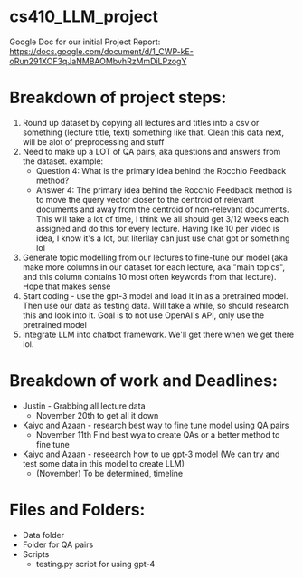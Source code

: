 # cs410_LLM_project

Google Doc for our initial Project Report: https://docs.google.com/document/d/1_CWP-kE-oRun291XOF3qJaNMBAOMbvhRzMmDiLPzogY

# Breakdown of project steps:

1. Round up dataset by copying all lectures and titles into a csv or something (lecture title, text) something like that. Clean this data next, will be alot of preprocessing and stuff
2. Need to make up a LOT of QA pairs, aka questions and answers from the dataset. example:
    - Question 4: What is the primary idea behind the Rocchio Feedback method?
    - Answer 4: The primary idea behind the Rocchio Feedback method is to move the query vector closer to the centroid of relevant documents and away from the centroid of non-relevant documents. 
This will take a lot of time, I think we all should get 3/12 weeks each assigned and do this for every lecture. Having like 10 per video is idea, I know it's a lot, but literllay can just use chat gpt or something lol
3. Generate topic modelling from our lectures to fine-tune our model (aka make more columns in our dataset for each lecture, aka "main topics", and this column contains 10 most often keywords from that lecture). Hope that makes sense
4.  Start coding - use the gpt-3 model and load it in as a pretrained model. Then use our data as testing data. Will take a while, so should research this and look into it. Goal is to not use OpenAI's API, only use the pretrained model
5. Integrate LLM into chatbot framework. We'll get there when we get there lol.

# Breakdown of work and Deadlines:

* Justin - Grabbing all lecture data
  - November 20th to get all it down
* Kaiyo and Azaan - research best way to fine tune model using QA pairs
  - November 11th Find best wya to create QAs or a better method to fine tune
* Kaiyo and Azaan - reseearch how to ue gpt-3 model (We can try and test some data in this model to create LLM)
  - (November) To be determined, timeline

# Files and Folders:

* Data folder
* Folder for QA pairs
* Scripts
  - testing.py script for using gpt-4
